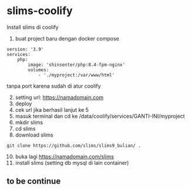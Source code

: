 # slims-coolify
Install slims di coolify

1. buat project baru dengan docker compose 

```
version: '3.9'
services:
    php:
        image: 'shinsenter/php:8.4-fpm-nginx'
        volumes:
            - './myproject:/var/www/html' 
```
tanpa port karena sudah di atur coolify

2. setting url: https://namadomain.com
3. deploy
4. cek url jika berhasil lanjut ke 5
5. masuk terminal dan cd ke /data/coolify/services/GANTI-INI/myproject
6. mkdir slims
7. cd slims
8. download slims
   
```
git clone https://github.com/slims/slims9_bulian/ .
```

10. buka lagi https://namadomain.com/slims
11. install slims (setting db mysql di lain container)

## to be continue
